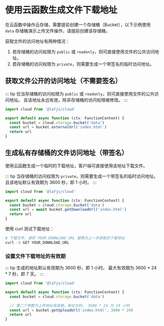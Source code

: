 
# 使用云函数生成文件下载地址

在云函数中操作云存储，需要提前创建一个存储桶（Bucket），以下示例使用 `data` 存储桶演示上传文件操作，请提前创建该存储桶。

获取文件的访问地址有两种情况：
1. 若存储桶的访问权限为 `public` 或 `readonly`，则可直接使用文件的公共访问地址。
2. 若存储桶的访问权限为 `private`，则需要生成一个带签名的临时访问地址。


## 获取文件公开的访问地址（不需要签名）
::: tip
仅当存储桶的访问权限为 `public` 或 `readonly`，则可直接使用文件的公共访问地址。
且该地址永远有效，除非存储桶的访问权限被修改。
:::

```typescript
import cloud from '@lafjs/cloud'

export default async function (ctx: FunctionContext) {
  const bucket = cloud.storage.bucket('data')
  const url = bucket.externalUrl('index.html')
  return url
}
```


## 生成私有存储桶的文件访问地址（带签名）

使用云函数生成一个临时的下载地址，客户端可直接使用该地址下载文件。

::: tip
当存储桶的访问权限为 `private`，则需要生成一个带签名的临时访问地址。
且该地址默认有效期为 3600 秒，即 1 小时。
:::

```typescript
import cloud from '@lafjs/cloud'

export default async function (ctx: FunctionContext) {
  const bucket = cloud.storage.bucket('data')
  const url = await bucket.getDownloadUrl('index.html')
  return url
}

```

使用 curl 测试下载地址：

```bash
# 下载文件，请将 YOUR_DOWNLOAD_URL 替换为上一步获取的下载地址
curl -X GET YOUR_DOWNLOAD_URL
```


### 设置文件下载地址的有效期

::: tip
生成的地址默认有效期为 3600 秒，即 1 小时。
最大有效期为 3600 * 24 * 7 秒，即 7 天。
:::

```typescript
import cloud from '@lafjs/cloud'

export default async function (ctx: FunctionContext) {
  const bucket = cloud.storage.bucket('data')

  // 第二个参数为上传地址有效期，单位为秒， 3600 * 24 为 24 小时
  const url = bucket.getUploadUrl('index.html', 3600 * 24)
  return url
}
```


